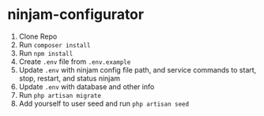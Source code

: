 # ninjam-configurator

1. Clone Repo
2. Run `composer install`
3. Run `npm install`
4. Create `.env` file from `.env.example`
5. Update `.env` with ninjam config file path, and service commands to start, stop, restart, and status ninjam
6. Update `.env` with database and other info
7. Run `php artisan migrate`
8. Add yourself to user seed and run `php artisan seed`
